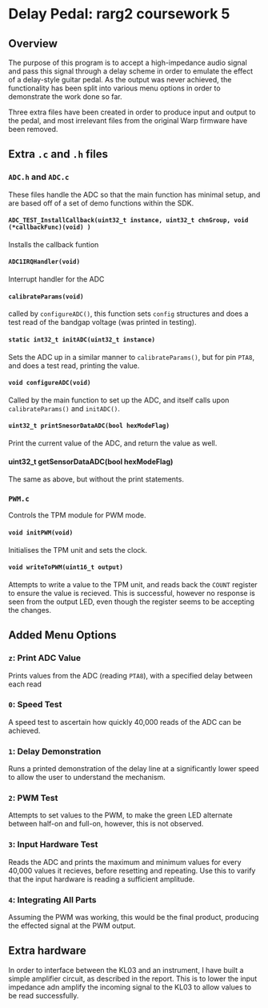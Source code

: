 # Delay Pedal: rarg2 coursework 5

## Overview

The purpose of this program is to accept a high-impedance audio signal and pass this signal through a delay scheme in order to emulate the effect of a delay-style guitar pedal. As the output was never achieved, the functionality has been split into various menu options in order to demonstrate the work done so far.

Three extra files have been created in order to produce input and output to the pedal, and most irrelevant files from the original Warp firmware have been removed.

## Extra `.c` and `.h` files

### `ADC.h` and `ADC.c`

These files handle the ADC so that the main function has minimal setup, and are based off of a set of demo functions within the SDK.

#### `ADC_TEST_InstallCallback(uint32_t instance, uint32_t chnGroup, void (*callbackFunc)(void) )`

Installs the callback funtion

#### `ADC1IRQHandler(void)`

Interrupt handler for the ADC

#### `calibrateParams(void)`

called by `configureADC()`, this function sets `config` structures and does a test read of the bandgap voltage (was printed in testing).

#### `static int32_t initADC(uint32_t instance)`

Sets the ADC up in a similar manner to `calibrateParams()`, but for pin `PTA8`, and does a test read, printing the value.

#### `void configureADC(void)`

Called by the main function to set up the ADC, and itself calls upon `calibrateParams()` and `initADC()`.

#### `uint32_t printSnesorDataADC(bool hexModeFlag)`

Print the current value of the ADC, and return the value as well.

#### uint32_t getSensorDataADC(bool hexModeFlag)

The same as above, but without the print statements.

### `PWM.c`
Controls the TPM module for PWM mode.

#### `void initPWM(void)`

Initialises the TPM unit and sets the clock.

#### `void writeToPWM(uint16_t output)`

Attempts to write a value to the TPM unit, and reads back the `COUNT` register to ensure the value is recieved. This is successful, however no response is seen from the output LED, even though the register seems to be accepting the changes.

## Added Menu Options

### `z`: Print ADC Value

Prints values from the ADC (reading `PTA8`), with a specified delay between each read

### `0`: Speed Test

A speed test to ascertain how quickly 40,000 reads of the ADC can be achieved.

### `1`: Delay Demonstration

Runs a printed demonstration of the delay line at a significantly lower speed to allow the user to understand the mechanism.

### `2`: PWM Test

Attempts to set values to the PWM, to make the green LED alternate between half-on and full-on, however, this is not observed.

### `3`: Input Hardware Test

Reads the ADC and prints the maximum and minimum values for every 40,000 values it recieves, before resetting and repeating. Use this to varify that the input hardware is reading a sufficient amplitude.

### `4`: Integrating All Parts

Assuming the PWM was working, this would be the final product, producing the effected signal at the PWM output.

## Extra hardware

In order to interface between the KL03 and an instrument, I have built a simple amplifier circuit, as described in the report. This is to lower the input impedance adn amplify the incoming signal to the KL03 to allow values to be read successfully.